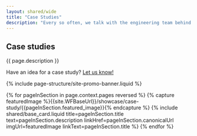 ```yaml
---
layout: shared/wide
title: "Case Studies"
description: "Every so often, we talk with the engineering team behind a successful mobile web offering to share with you what worked, what didn't and how you can follow their footsteps."
---
```


<div class="wf-subheading">
  <div class="page-content">
    <h2>Case studies</h2>
    <p class="mdl-typography--font-light">
      {{ page.description }}
    </p>
    <p class="mdl-typography--font-light">
      Have an idea for a case study? <a href="https://services.google.com/fb/forms/webshowcase/">Let us know!</a>
    </p>
  </div>
</div>

{% include page-structure/site-promo-banner.liquid %}

<div class="page-content">
  <div class="mdl-grid">
    {% for pageInSection in page.context.pages reversed %}
      {% capture featuredImage %}{{site.WFBaseUrl}}/showcase/case-study/{{pageInSection.featured_image}}{% endcapture %}
      {% include shared/base_card.liquid title=pageInSection.title text=pageInSection.description linkHref=pageInSection.canonicalUrl imgUrl=featuredImage linkText=pageInSection.title %}
    {% endfor %}
  </div>
</div>
